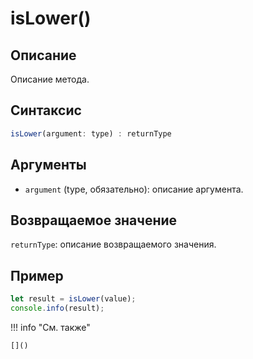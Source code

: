 # isLower()

## Описание
Описание метода.

## Синтаксис
```javascript
isLower(argument: type) : returnType
```

## Аргументы
- `argument` (type, обязательно): описание аргумента.

## Возвращаемое значение
`returnType`: описание возвращаемого значения.

## Пример
```javascript linenums="1"
let result = isLower(value);
console.info(result);
```

!!! info "См. также"

    []()

